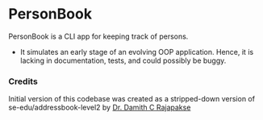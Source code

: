 # PersonBook

PersonBook is a CLI app for keeping track of persons.
* It simulates an early stage of an evolving OOP application. Hence, it is lacking in documentation, tests, and could possibly be buggy.

### Credits

Initial version of this codebase was created as a stripped-down version of se-edu/addressbook-level2 by [Dr. Damith C Rajapakse](https://github.com/damithc)